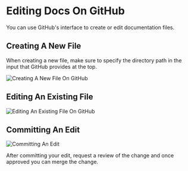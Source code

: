 # Editing Docs On GitHub

You can use GitHub's interface to create or edit documentation files.

## Creating A New File

When creating a new file, make sure to specify the directory path in the input that GitHub provides at the top.

![Creating A New File On GitHub](_assets/creating-a-new-file-on-github.gif)

## Editing An Existing File

![Editing An Existing File On GitHub](_assets/editing-an-existing-file-on-github.gif)

## Committing An Edit

![Committing An Edit](_assets/committing-an-edit.gif)

After committing your edit, request a review of the change and once approved you can merge the change.

